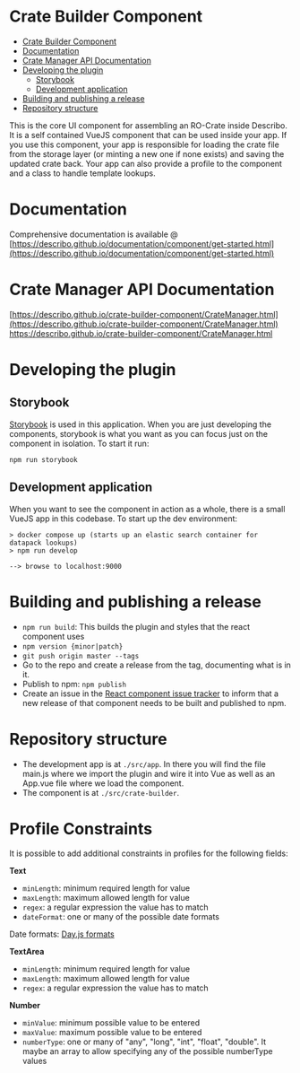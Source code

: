 # Crate Builder Component

- [Crate Builder Component](#crate-builder-component)
- [Documentation](#documentation)
- [Crate Manager API Documentation](#crate-manager-api-documentation)
- [Developing the plugin](#developing-the-plugin)
  - [Storybook](#storybook)
  - [Development application](#development-application)
- [Building and publishing a release](#building-and-publishing-a-release)
- [Repository structure](#repository-structure)

This is the core UI component for assembling an RO-Crate inside Describo. It is a self contained
VueJS component that can be used inside your app. If you use this component, your app is responsible
for loading the crate file from the storage layer (or minting a new one if none exists) and saving
the updated crate back. Your app can also provide a profile to the component and a class to handle
template lookups.

# Documentation

Comprehensive documentation is available @
[https://describo.github.io/documentation/component/get-started.html](https://describo.github.io/documentation/component/get-started.html)

# Crate Manager API Documentation

[https://describo.github.io/crate-builder-component/CrateManager.html](https://describo.github.io/crate-builder-component/CrateManager.html)
https://describo.github.io/crate-builder-component/CrateManager.html

# Developing the plugin

## Storybook

[Storybook](storybook.js.org/) is used in this application. When you are just developing the
components, storybook is what you want as you can focus just on the component in isolation. To start
it run:

```
npm run storybook
```

## Development application

When you want to see the component in action as a whole, there is a small VueJS app in this
codebase. To start up the dev environment:

```
> docker compose up (starts up an elastic search container for datapack lookups)
> npm run develop

--> browse to localhost:9000
```

# Building and publishing a release

-   `npm run build`: This builds the plugin and styles that the react component uses
-   `npm version {minor|patch}`
-   `git push origin master --tags`
-   Go to the repo and create a release from the tag, documenting what is in it.
-   Publish to npm: `npm publish`
-   Create an issue in the
    [React component issue tracker](https://github.com/describo/crate-builder-component-react/issues)
    to inform that a new release of that component needs to be built and published to npm.

# Repository structure

-   The development app is at `./src/app`. In there you will find the file main.js where we import
    the plugin and wire it into Vue as well as an App.vue file where we load the component.
-   The component is at `./src/crate-builder`.


# Profile Constraints

It is possible to add additional constraints in profiles for the following fields:

**Text**
* `minLength`: minimum required length for value 
* `maxLength`: maximum allowed length for value
* `regex`: a regular expression the value has to match
* `dateFormat`: one or many of the possible date formats

Date formats: [Day.js formats](https://day.js.org/docs/en/display/format)

**TextArea**
* `minLength`: minimum required length for value 
* `maxLength`: maximum allowed length for value
* `regex`: a regular expression the value has to match

**Number**
* `minValue`: minimum possible value to be entered
* `maxValue`: maximum possible value to be entered
* `numberType`: one or many of "any", "long", "int", "float", "double". It maybe an array to allow specifying any of the possible numberType values
